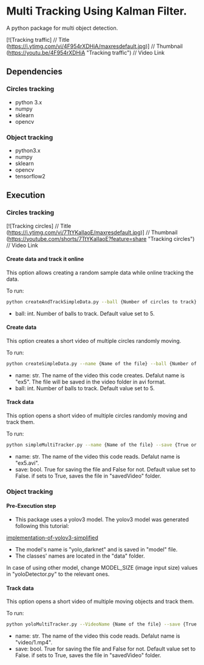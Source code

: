 


# Multi Tracking Using Kalman Filter.


A python package for multi object detection.



[![Tracking traffic]          // Title
(https://i.ytimg.com/vi/4F954rXDHiA/maxresdefault.jpg)] // Thumbnail
(https://youtu.be/4F954rXDHiA "Tracking traffic")    // Video Link





## Dependencies

### Circles tracking

- python 3.x
- numpy
- sklearn
- opencv

### Object tracking

- python3.x
- numpy
- sklearn
- opencv
- tensorflow2


## Execution


### Circles tracking


[![Tracking circles]          // Title
(https://i.ytimg.com/vi/7TtYKalIaoE/maxresdefault.jpg)] // Thumbnail
(https://youtube.com/shorts/7TtYKalIaoE?feature=share "Tracking circles")    // Video Link



#### Create data and track it online

This option allows creating a random sample data while online tracking the data.

To run:

```bash
python createAndTrackSimpleData.py --ball {Number of circles to track}
```

- ball: int. Number of balls to track. Default value set to 5.

#### Create data

This option creates a short video of multiple circles randomly moving.

To run:

```bash
python createSimpleData.py --name {Name of the file} --ball {Number of circles to track}
```

- name: str. The name of the video this code creates. Defalut name is "ex5". The file will be saved
in the video folder in avi format.
- ball: int. Number of balls to track. Default value set to 5.

#### Track data

This option opens a short video of multiple circles randomly moving and track them.

To run:

```bash
python simpleMultiTracker.py --name {Name of the file} --save {True or False} 
```

- name: str. The name of the video this code reads. Defalut name is "ex5.avi". 
- save: bool. True for saving the file and False for not. Default value set to False. 
if sets to True, saves the file in "savedVideo" folder.

### Object tracking

#### Pre-Execution step

- This package uses a yolov3 model. The yolov3 model was generated following this tutorial:

[implementation-of-yolov3-simplified](https://www.analyticsvidhya.com/blog/2021/06/implementation-of-yolov3-simplified/)

- The model's name is "yolo_darknet" and is saved in "model" file.
- The classes' names are located in the "data" folder.

In case of using other model, change MODEL_SIZE (image input size) values in "yoloDetector.py" to the relevant ones.

#### Track data

This option opens a short video of multiple moving objects and track them.

To run:

```bash
python yoloMultiTracker.py --VideoName {Name of the file} --save {True or False} 
```

- name: str. The name of the video this code reads. Defalut name is "video/1.mp4". 
- save: bool. True for saving the file and False for not. Default value set to False. 
if sets to True, saves the file in "savedVideo" folder.






